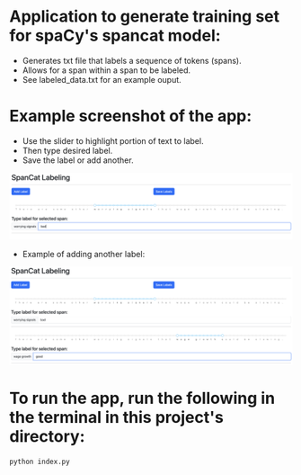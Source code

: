 # Application to generate training set for spaCy's spancat model:
- Generates txt file that labels a sequence of tokens (spans).
- Allows for a span within a span to be labeled.
- See labeled_data.txt for an example ouput.

# Example screenshot of the app:
- Use the slider to highlight portion of text to label.
- Then type desired label.
- Save the label or add another.
  
![image_1](image_1.png)

- Example of adding another label:

![image_1](image_2.png)


# To run the app, run the following in the terminal in this project's directory:

```console 
python index.py
```
